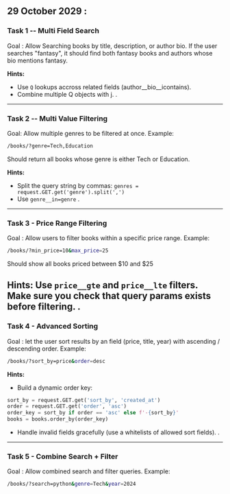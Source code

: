 ## 29 October 2029 : 
### Task 1 -- Multi Field Search 
Goal : 
Allow Searching books by title, description, or author bio.
If the user searches "fantasy", it should find both fantasy books and authors whose bio mentions fantasy.

**Hints:**
- Use `Q` lookups accross related fields (author__bio__icontains).
- Combine multiple Q objects with j.
.
---

### Task 2 -- Multi Value Filtering 
Goal:
Allow multiple genres to be filtered at once.
Example:
```sh
/books/?genre=Tech,Education
```
Should return all books whose genre is either Tech or Education.

**Hints:**
- Split the query string by commas:
`genres = request.GET.get('genre').split(',')`
- Use `genre__in=genre`
.
---

### Task 3 - Price Range Filtering 
Goal :
Allow users to filter books within a specific price range.
Example:
```sh
/books/?min_price=10&max_price=25
```
Should show all books priced between $10 and $25 

**Hints:**
Use `price__gte` and `price__lte` filters.
Make sure you check that query params exists before filtering.
.
---

### Task 4 - Advanced Sorting 
Goal :
let the user sort results by an field (price, title, year) with ascending / descending order.
Example: 
```sh
/books/?sort_by=price&order=desc
```
**Hints:**
- Build a dynamic order key:

```python
sort_by = request.GET.get('sort_by', 'created_at')
order = request.GET.get('order', 'asc')
order_key = sort_by if order == 'asc' else f'-{sort_by}'
books = books.order_by(order_key)
```
- Handle invalid fields gracefully (use a whitelists of allowed sort fields).
.
---

### Task 5 - Combine Search  + Filter 
Goal :
Allow combined search and filter queries.
Example:
```sh
/books/?search=python&genre=Tech&year=2024

